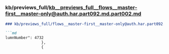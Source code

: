 ### kb/previews_full/kb__previews_full__flows__master-first__master-only@auth.har.part092.md.part002.md

```md
### kb/previews_full/flows__master-first__master-only@auth.har.part092.md (part 002)

```md
lumnNumber": 4732
                },
                {
         
```

```

```
